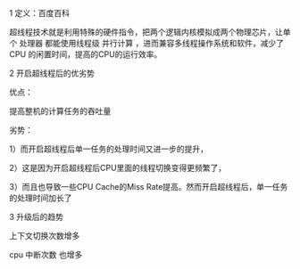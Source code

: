 1 定义：百度百科

超线程技术就是利用特殊的硬件指令，把两个逻辑内核模拟成两个物理芯片，让单个 处理器 都能使用线程级 并行计算 ，进而兼容多线程操作系统和软件，减少了 CPU 的闲置时间，提高的CPU的运行效率。

2 开启超线程后的优劣势

优点：

提高整机的计算任务的吞吐量

劣势：

1）而开启超线程后单一任务的处理时间又进一步的提升，

2）这是因为开启超线程后CPU里面的线程切换变得更频繁了，

3）而且也导致一些CPU Cache的Miss Rate提高。然而开启超线程后，单一任务的处理时间加长了

3 升级后的趋势

上下文切换次数增多

cpu 中断次数 也增多